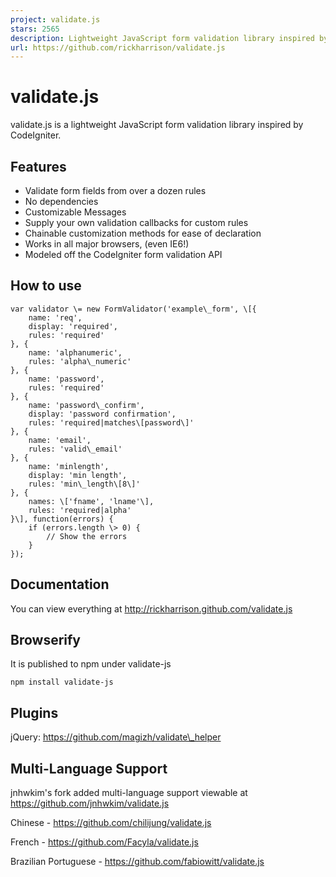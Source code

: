 ```yaml
---
project: validate.js
stars: 2565
description: Lightweight JavaScript form validation library inspired by CodeIgniter.
url: https://github.com/rickharrison/validate.js
---
```


validate.js
===========

validate.js is a lightweight JavaScript form validation library inspired by CodeIgniter.

Features
--------

-   Validate form fields from over a dozen rules
-   No dependencies
-   Customizable Messages
-   Supply your own validation callbacks for custom rules
-   Chainable customization methods for ease of declaration
-   Works in all major browsers, (even IE6!)
-   Modeled off the CodeIgniter form validation API

How to use
----------

    var validator \= new FormValidator('example\_form', \[{
        name: 'req',
        display: 'required',
        rules: 'required'
    }, {
        name: 'alphanumeric',
        rules: 'alpha\_numeric'
    }, {
        name: 'password',
        rules: 'required'
    }, {
        name: 'password\_confirm',
        display: 'password confirmation',
        rules: 'required|matches\[password\]'
    }, {
        name: 'email',
        rules: 'valid\_email'
    }, {
        name: 'minlength',
        display: 'min length',
        rules: 'min\_length\[8\]'
    }, {
        names: \['fname', 'lname'\],
        rules: 'required|alpha'
    }\], function(errors) {
        if (errors.length \> 0) {
            // Show the errors
        }
    });

Documentation
-------------

You can view everything at http://rickharrison.github.com/validate.js

Browserify
----------

It is published to npm under validate-js

```
npm install validate-js
```

Plugins
-------

jQuery: https://github.com/magizh/validate\_helper

Multi-Language Support
----------------------

jnhwkim's fork added multi-language support viewable at https://github.com/jnhwkim/validate.js

Chinese - https://github.com/chilijung/validate.js

French - https://github.com/Facyla/validate.js

Brazilian Portuguese - https://github.com/fabiowitt/validate.js
